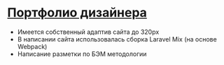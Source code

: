# [Портфолио дизайнера](https://antokuz.github.io/About-Designer/index.html)

* Имеется собственный адаптив сайта до 320px 
* В написании сайта использовалась сборка Laravel Mix (на основе Webpack)
* Написание разметки по БЭМ методологии
